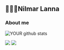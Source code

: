 ## 👨🏻‍💻Nilmar Lanna
### **About me**
![YOUR github stats](https://github-readme-stats.vercel.app/api?username=nilmarlanna)


[<img src="https://img.shields.io/badge/linkedin-%230077B5.svg?&style=for-the-badge&logo=linkedin&logoColor=white" />](https://www.linkedin.com/in/nilmarlanna/) [<img src="https://img.shields.io/badge/medium-%2312100E.svg?&style=for-the-badge&logo=medium&logoColor=white" />](https://medium.com/@nilmar.lanna)


